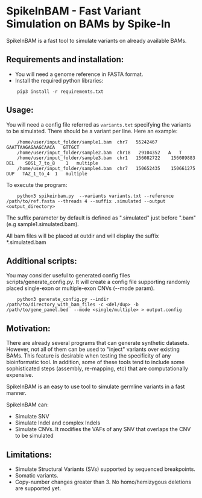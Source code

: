 # SpikeInBAM - Fast Variant Simulation on BAMs by Spike-In

SpikeInBAM is a fast tool to simulate variants on already available BAMs.

## Requirements and installation:

- You will need a genome reference in FASTA format.
- Install the required python libraries:
```
    pip3 install -r requirements.txt
```

## Usage:

You will need a config file referred as `variants.txt` specifying the variants to be simulated.
There should be a variant per line. Here an example:
```
    /home/user/input_folder/sample1.bam  chr7   55242467   GAATTAAGAGAAGCAACA   GTTGCT
    /home/user/input_folder/sample2.bam  chr18   29104352   A   T
    /home/user/input_folder/sample3.bam  chr1   156082722    156089883    DEL    SOS1_7_to_8    1   multiple
    /home/user/input_folder/sample4.bam  chr7   150652435    150661275    DUP	TAZ_1_to_4	1	multiple
```

To execute the program:

```
    python3 spikeinbam.py  --variants variants.txt --reference /path/to/ref.fasta --threads 4 --suffix .simulated --output <output_directory>
```

The suffix parameter by default is defined as ".simulated" just before ".bam" (e.g sample1.simulated.bam).

All bam files will be placed at outdir and will display the suffix *.simulated.bam


## Additional scripts:

You may consider useful to generated config files scripts/generate_config.py.
It will create a config file supporting randomly placed single-exon or multiple-exon CNVs (--mode param).

```
    python3 generate_config.py --indir /path/to/directory_with_bam_files -c <del/dup> -b  /path/to/gene_panel.bed  --mode <single/multiple> > output.config
```

## Motivation:

There are already several programs that can generate synthetic datasets.
However, not all of them can be used to "inject" variants over existing BAMs. This feature is desirable when testing the specificity of any bioinformatic tool.
In addition, some of these tools tend to include some sophisticated steps (assembly, re-mapping, etc) that are computationally expensive.

SpikeInBAM is an easy to use tool to simulate germline variants in a fast manner.

SpikeInBAM can:
- Simulate SNV
- Simulate Indel and complex Indels
- Simulate CNVs. It modifies the VAFs of any SNV that overlaps the CNV to be simulated

## Limitations:

- Simulate Structural Variants (SVs) supported by sequenced breakpoints.
- Somatic variants.
- Copy-number changes greater than 3. No homo/hemizygous deletions are supported yet.
